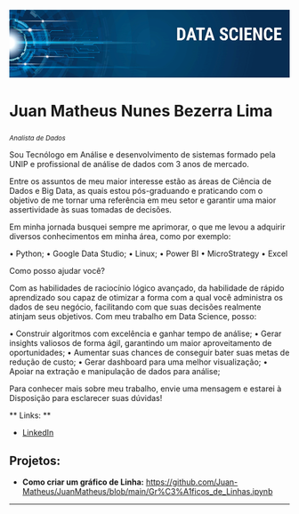 

<p align="center">
  <img src="banner.png" >
</p>

# Juan Matheus Nunes Bezerra Lima
<sub> *Analista de Dados* </sub>

Sou Tecnólogo em Análise e desenvolvimento de sistemas formado pela UNIP e profissional de análise de dados com 3 anos de mercado.

Entre os assuntos de meu maior interesse estão as áreas de Ciência de Dados e Big Data, as quais estou pós-graduando e praticando com o objetivo de me tornar uma referência em meu setor e garantir uma maior assertividade às suas tomadas de decisões.

Em minha jornada busquei sempre me aprimorar, o que me levou a adquirir diversos conhecimentos em minha área, como por exemplo:

• Python;
• Google Data Studio;
• Linux;
• Power BI
• MicroStrategy
• Excel


Como posso ajudar você?

Com as habilidades de raciocínio lógico avançado, da habilidade de rápido aprendizado sou capaz de otimizar a forma com a qual você administra os dados de seu negócio, facilitando com que suas decisões realmente atinjam seus objetivos. Com meu trabalho em Data Science, posso:

• Construir algoritmos com excelência e ganhar tempo de análise; 
• Gerar insights valiosos de forma ágil, garantindo um maior aproveitamento de oportunidades;
• Aumentar suas chances de conseguir bater suas metas de redução de custo;
• Gerar dashboard para uma melhor visualização;
• Apoiar na extração e manipulação de dados para análise;

Para conhecer mais sobre meu trabalho, envie uma mensagem e estarei à 
Disposição para esclarecer suas dúvidas!


** Links: **
* [LinkedIn](https://www.linkedin.com/in/juan-matheus-nunes-b33b89196)

## Projetos:
* **Como criar um gráfico de Linha:**
https://github.com/Juan-Matheus/JuanMatheus/blob/main/Gr%C3%A1ficos_de_Linhas.ipynb
---
